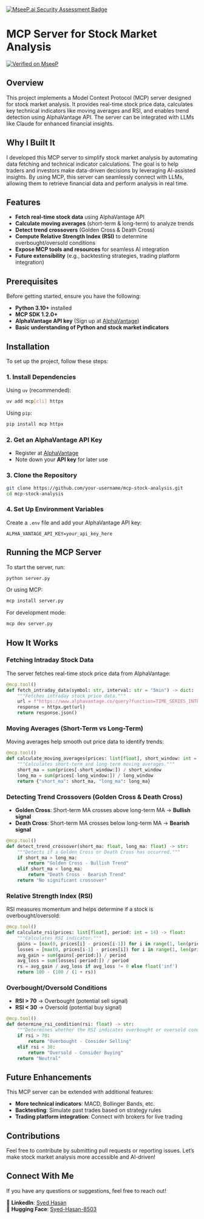 [![MseeP.ai Security Assessment Badge](https://mseep.net/pr/hasan-syed25-mcp-server-alphavantage-badge.png)](https://mseep.ai/app/hasan-syed25-mcp-server-alphavantage)

# MCP Server for Stock Market Analysis

[![Verified on MseeP](https://mseep.ai/badge.svg)](https://mseep.ai/app/7f9ee518-9288-478e-986c-6b5866890473)

## Overview
This project implements a Model Context Protocol (MCP) server designed for stock market analysis. It provides real-time stock price data, calculates key technical indicators like moving averages and RSI, and enables trend detection using AlphaVantage API. The server can be integrated with LLMs like Claude for enhanced financial insights.

## Why I Built It
I developed this MCP server to simplify stock market analysis by automating data fetching and technical indicator calculations. The goal is to help traders and investors make data-driven decisions by leveraging AI-assisted insights. By using MCP, this server can seamlessly connect with LLMs, allowing them to retrieve financial data and perform analysis in real time.

## Features
- **Fetch real-time stock data** using AlphaVantage API
- **Calculate moving averages** (short-term & long-term) to analyze trends
- **Detect trend crossovers** (Golden Cross & Death Cross)
- **Compute Relative Strength Index (RSI)** to determine overbought/oversold conditions
- **Expose MCP tools and resources** for seamless AI integration
- **Future extensibility** (e.g., backtesting strategies, trading platform integration)

## Prerequisites
Before getting started, ensure you have the following:
- **Python 3.10+** installed
- **MCP SDK 1.2.0+**
- **AlphaVantage API key** (Sign up at [AlphaVantage](https://www.alphavantage.co))
- **Basic understanding of Python and stock market indicators**

## Installation
To set up the project, follow these steps:

### 1. Install Dependencies
Using `uv` (recommended):
```sh
uv add mcp[cli] httpx
```
Using `pip`:
```sh
pip install mcp httpx
```

### 2. Get an AlphaVantage API Key
- Register at [AlphaVantage](https://www.alphavantage.co/support/#api-key)
- Note down your **API key** for later use

### 3. Clone the Repository
```sh
git clone https://github.com/your-username/mcp-stock-analysis.git
cd mcp-stock-analysis
```

### 4. Set Up Environment Variables
Create a `.env` file and add your AlphaVantage API key:
```
ALPHA_VANTAGE_API_KEY=your_api_key_here
```

## Running the MCP Server
To start the server, run:
```sh
python server.py
```
Or using MCP:
```sh
mcp install server.py
```
For development mode:
```sh
mcp dev server.py
```

## How It Works
### Fetching Intraday Stock Data
The server fetches real-time stock price data from AlphaVantage:
```python
@mcp.tool()
def fetch_intraday_data(symbol: str, interval: str = "5min") -> dict:
    """Fetches intraday stock price data."""
    url = f"https://www.alphavantage.co/query?function=TIME_SERIES_INTRADAY&symbol={symbol}&interval={interval}&apikey={API_KEY}"
    response = httpx.get(url)
    return response.json()
```

### Moving Averages (Short-Term vs Long-Term)
Moving averages help smooth out price data to identify trends:
```python
@mcp.tool()
def calculate_moving_averages(prices: list[float], short_window: int = 50, long_window: int = 200) -> dict:
    """Calculates short-term and long-term moving averages."""
    short_ma = sum(prices[-short_window:]) / short_window
    long_ma = sum(prices[-long_window:]) / long_window
    return {"short_ma": short_ma, "long_ma": long_ma}
```

### Detecting Trend Crossovers (Golden Cross & Death Cross)
- **Golden Cross**: Short-term MA crosses above long-term MA → **Bullish signal**
- **Death Cross**: Short-term MA crosses below long-term MA → **Bearish signal**
```python
@mcp.tool()
def detect_trend_crossover(short_ma: float, long_ma: float) -> str:
    """Detects if a Golden Cross or Death Cross has occurred."""
    if short_ma > long_ma:
        return "Golden Cross - Bullish Trend"
    elif short_ma < long_ma:
        return "Death Cross - Bearish Trend"
    return "No significant crossover"
```

### Relative Strength Index (RSI)
RSI measures momentum and helps determine if a stock is overbought/oversold:
```python
@mcp.tool()
def calculate_rsi(prices: list[float], period: int = 14) -> float:
    """Calculates RSI indicator."""
    gains = [max(0, prices[i] - prices[i-1]) for i in range(1, len(prices))]
    losses = [max(0, prices[i-1] - prices[i]) for i in range(1, len(prices))]
    avg_gain = sum(gains[-period:]) / period
    avg_loss = sum(losses[-period:]) / period
    rs = avg_gain / avg_loss if avg_loss != 0 else float('inf')
    return 100 - (100 / (1 + rs))
```

### Overbought/Oversold Conditions
- **RSI > 70** → Overbought (potential sell signal)
- **RSI < 30** → Oversold (potential buy signal)
```python
@mcp.tool()
def determine_rsi_condition(rsi: float) -> str:
    """Determines whether the RSI indicates overbought or oversold conditions."""
    if rsi > 70:
        return "Overbought - Consider Selling"
    elif rsi < 30:
        return "Oversold - Consider Buying"
    return "Neutral"
```

## Future Enhancements
This MCP server can be extended with additional features:
- **More technical indicators**: MACD, Bollinger Bands, etc.
- **Backtesting**: Simulate past trades based on strategy rules
- **Trading platform integration**: Connect with brokers for live trading

## Contributions
Feel free to contribute by submitting pull requests or reporting issues. Let’s make stock market analysis more accessible and AI-driven!

## Connect With Me
If you have any questions or suggestions, feel free to reach out!

🔗 **LinkedIn**: [Syed Hasan](https://www.linkedin.com/in/syedhasan)  
🤗 **Hugging Face**: [Syed-Hasan-8503](https://huggingface.co/Syed-Hasan-8503)

